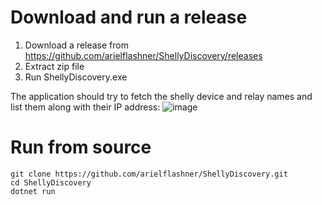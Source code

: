 # Download and run a release
1. Download a release from https://github.com/arielflashner/ShellyDiscovery/releases
2. Extract zip file
3. Run ShellyDiscovery.exe

The application should try to fetch the shelly device and relay names and list them along with their IP address:
![image](https://user-images.githubusercontent.com/3799599/115187004-47f61380-a0eb-11eb-9e07-75a0534df426.png)


# Run from source
````
git clone https://github.com/arielflashner/ShellyDiscovery.git
cd ShellyDiscovery
dotnet run
````
